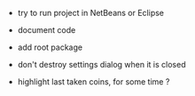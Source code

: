 
- try to run project in NetBeans or Eclipse
- document code
- add root package

- don't destroy settings dialog when it is closed
- highlight last taken coins, for some time ?

